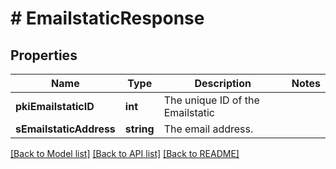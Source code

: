 # # EmailstaticResponse

## Properties

Name | Type | Description | Notes
------------ | ------------- | ------------- | -------------
**pkiEmailstaticID** | **int** | The unique ID of the Emailstatic |
**sEmailstaticAddress** | **string** | The email address. |

[[Back to Model list]](../../README.md#models) [[Back to API list]](../../README.md#endpoints) [[Back to README]](../../README.md)
